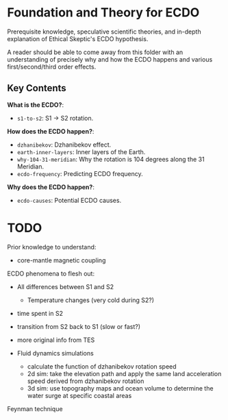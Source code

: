 # Foundation and Theory for ECDO

Prerequisite knowledge, speculative scientific theories, and in-depth explanation of Ethical Skeptic's ECDO hypothesis.

A reader should be able to come away from this folder with an understanding of precisely why and how the ECDO happens and various first/second/third order effects.

## Key Contents

**What is the ECDO?**:
- `s1-to-s2`: S1 -> S2 rotation.

**How does the ECDO happen?**:
- `dzhanibekov`: Dzhanibekov effect.
- `earth-inner-layers`: Inner layers of the Earth.
- `why-104-31-meridian`: Why the rotation is 104 degrees along the 31 Meridian.
- `ecdo-frequency`: Predicting ECDO frequency.

**Why does the ECDO happen?**:
- `ecdo-causes`: Potential ECDO causes.

# TODO

Prior knowledge to understand:
- core-mantle magnetic coupling

ECDO phenomena to flesh out:
- All differences between S1 and S2
    - Temperature changes (very cold during S2?)
- time spent in S2
- transition from S2 back to S1 (slow or fast?)
- more original info from TES

- Fluid dynamics simulations
	- calculate the function of dzhanibekov rotation speed
	- 2d sim: take the elevation path and apply the same land acceleration speed derived from dzhanibekov rotation
	- 3d sim: use topography maps and ocean volume to determine the water surge at specific coastal areas

Feynman technique